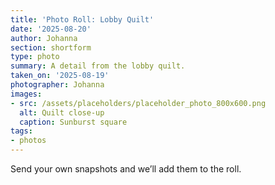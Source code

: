 ```yaml
---
title: 'Photo Roll: Lobby Quilt'
date: '2025-08-20'
author: Johanna
section: shortform
type: photo
summary: A detail from the lobby quilt.
taken_on: '2025-08-19'
photographer: Johanna
images:
- src: /assets/placeholders/placeholder_photo_800x600.png
  alt: Quilt close-up
  caption: Sunburst square
tags:
- photos
---
```


Send your own snapshots and we’ll add them to the roll.

